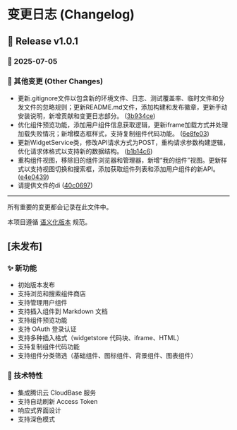 # 变更日志 (Changelog)

## 🎉 Release v1.0.1

### 📅 2025-07-05

### 🔧 其他变更 (Other Changes)
- 更新.gitignore文件以包含新的环境文件、日志、测试覆盖率、临时文件和分发文件的忽略规则；更新README.md文件，添加构建和发布徽章，更新手动安装说明，新增贡献和变更日志部分。 ([3b934ce](https://github.com/kuai-dian/obsidian/commit/3b934ce))
- 优化组件预览功能，添加用户组件信息获取逻辑，更新iframe加载方式并处理加载失败情况；新增模态框样式，支持复制组件代码功能。 ([6e8fe03](https://github.com/kuai-dian/obsidian/commit/6e8fe03))
- 更新WidgetService类，修改API请求方式为POST，重构请求参数构建逻辑，优化请求体格式以支持新的数据结构。 ([b1b14c6](https://github.com/kuai-dian/obsidian/commit/b1b14c6))
- 重构组件视图，移除旧的组件浏览器和管理器，新增“我的组件”视图。更新样式以支持视图切换和搜索框，添加获取组件列表和添加用户组件的新API。 ([e4e0439](https://github.com/kuai-dian/obsidian/commit/e4e0439))
- 请提供文件的di ([40c0697](https://github.com/kuai-dian/obsidian/commit/40c0697))


---


所有重要的变更都会记录在此文件中。

本项目遵循 [语义化版本](https://semver.org/lang/zh-CN/) 规范。

## [未发布]

### ✨ 新功能
- 初始版本发布
- 支持浏览和搜索组件商店
- 支持管理用户组件
- 支持插入组件到 Markdown 文档
- 支持组件预览功能
- 支持 OAuth 登录认证
- 支持多种插入格式（widgetstore 代码块、iframe、HTML）
- 支持复制组件代码功能
- 支持组件分类筛选（基础组件、图标组件、背景组件、图表组件）

### 🔧 技术特性
- 集成腾讯云 CloudBase 服务
- 支持自动刷新 Access Token
- 响应式界面设计
- 支持深色模式